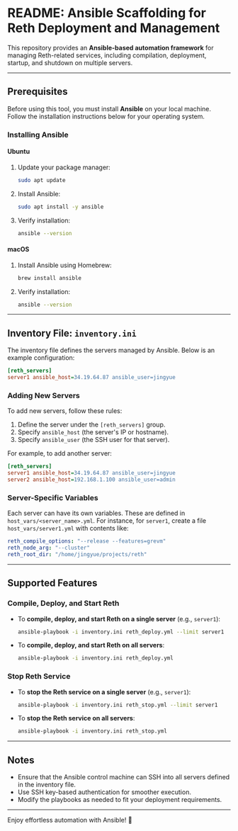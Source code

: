 # README: Ansible Scaffolding for Reth Deployment and Management

This repository provides an **Ansible-based automation framework** for managing Reth-related services, including compilation, deployment, startup, and shutdown on multiple servers.

---

## Prerequisites

Before using this tool, you must install **Ansible** on your local machine. Follow the installation instructions below for your operating system.

### Installing Ansible

#### Ubuntu
1. Update your package manager:
   ```bash
   sudo apt update
   ```
2. Install Ansible:
   ```bash
   sudo apt install -y ansible
   ```
3. Verify installation:
   ```bash
   ansible --version
   ```

#### macOS
1. Install Ansible using Homebrew:
   ```bash
   brew install ansible
   ```
2. Verify installation:
   ```bash
   ansible --version
   ```

---

## Inventory File: `inventory.ini`

The inventory file defines the servers managed by Ansible. Below is an example configuration:

```ini
[reth_servers]
server1 ansible_host=34.19.64.87 ansible_user=jingyue
```

### Adding New Servers

To add new servers, follow these rules:
1. Define the server under the `[reth_servers]` group.
2. Specify `ansible_host` (the server's IP or hostname).
3. Specify `ansible_user` (the SSH user for that server).

For example, to add another server:
```ini
[reth_servers]
server1 ansible_host=34.19.64.87 ansible_user=jingyue
server2 ansible_host=192.168.1.100 ansible_user=admin
```

### Server-Specific Variables

Each server can have its own variables. These are defined in `host_vars/<server_name>.yml`. For instance, for `server1`, create a file `host_vars/server1.yml` with contents like:

```yaml
reth_compile_options: "--release --features=grevm"
reth_node_arg: "--cluster"
reth_root_dir: "/home/jingyue/projects/reth"
```

---

## Supported Features

### Compile, Deploy, and Start Reth

- To **compile, deploy, and start Reth on a single server** (e.g., `server1`):
  ```bash
  ansible-playbook -i inventory.ini reth_deploy.yml --limit server1
  ```
- To **compile, deploy, and start Reth on all servers**:
  ```bash
  ansible-playbook -i inventory.ini reth_deploy.yml
  ```

### Stop Reth Service

- To **stop the Reth service on a single server** (e.g., `server1`):
  ```bash
  ansible-playbook -i inventory.ini reth_stop.yml --limit server1
  ```
- To **stop the Reth service on all servers**:
  ```bash
  ansible-playbook -i inventory.ini reth_stop.yml
  ```

---

## Notes

- Ensure that the Ansible control machine can SSH into all servers defined in the inventory file.
- Use SSH key-based authentication for smoother execution.
- Modify the playbooks as needed to fit your deployment requirements.

---

Enjoy effortless automation with Ansible! 🎉
